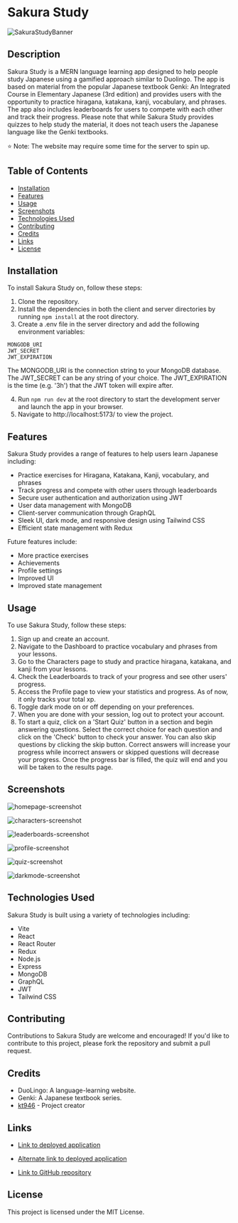 # Sakura Study

![SakuraStudyBanner](https://user-images.githubusercontent.com/103476893/235792567-191bd114-efb2-422b-9f50-db69138e6582.jpg "Sakura Study Logo")

## Description

Sakura Study is a MERN language learning app designed to help people study Japanese using a gamified approach similar to Duolingo. The app is based on material from the popular Japanese textbook Genki: An Integrated Course in Elementary Japanese (3rd edition) and provides users with the opportunity to practice hiragana, katakana, kanji, vocabulary, and phrases. The app also includes leaderboards for users to compete with each other and track their progress. Please note that while Sakura Study provides quizzes to help study the material, it does not teach users the Japanese language like the Genki textbooks.

⭐ Note: The website may require some time for the server to spin up.

## Table of Contents

- [Installation](#installation)
- [Features](#features)
- [Usage](#usage)
- [Screenshots](#screenshots)
- [Technologies Used](#technologies-used)
- [Contributing](#contributing)
- [Credits](#credits)
- [Links](#links)
- [License](#license)

## Installation

To install Sakura Study on, follow these steps:

1. Clone the repository.
2. Install the dependencies in both the client and server directories by running `npm install` at the root directory.
3. Create a .env file in the server directory and add the following environment variables:

```
MONGODB_URI
JWT_SECRET
JWT_EXPIRATION
```

The MONGODB_URI is the connection string to your MongoDB database. The JWT_SECRET can be any string of your choice. The JWT_EXPIRATION is the time (e.g. '3h') that the JWT token will expire after.

4. Run `npm run dev` at the root directory to start the development server and launch the app in your browser.
5. Navigate to http://localhost:5173/ to view the project.

## Features

Sakura Study provides a range of features to help users learn Japanese including:

- Practice exercises for Hiragana, Katakana, Kanji, vocabulary, and phrases
- Track progress and compete with other users through leaderboards
- Secure user authentication and authorization using JWT
- User data management with MongoDB
- Client-server communication through GraphQL
- Sleek UI, dark mode, and responsive design using Tailwind CSS
- Efficient state management with Redux

Future features include:

- More practice exercises
- Achievements
- Profile settings
- Improved UI
- Improved state management

## Usage

To use Sakura Study, follow these steps:

1. Sign up and create an account.
2. Navigate to the Dashboard to practice vocabulary and phrases from your lessons.
3. Go to the Characters page to study and practice hiragana, katakana, and kanji from your lessons.
4. Check the Leaderboards to track of your progress and see other users' progress.
5. Access the Profile page to view your statistics and progress. As of now, it only tracks your total xp.
6. Toggle dark mode on or off depending on your preferences.
7. When you are done with your session, log out to protect your account.
8. To start a quiz, click on a 'Start Quiz' button in a section and begin answering questions. Select the correct choice for each question and click on the 'Check' button to check your answer. You can also skip questions by clicking the skip button. Correct answers will increase your progress while incorrect answers or skipped questions will decrease your progress. Once the progress bar is filled, the quiz will end and you will be taken to the results page. 

## Screenshots

![homepage-screenshot](https://user-images.githubusercontent.com/103476893/235795535-2701cb95-338d-49a6-a5c4-7774f1db172a.png "Homepage Screenshot")

![characters-screenshot](https://user-images.githubusercontent.com/103476893/235795705-d80a7564-3091-4528-9417-0bb3055426ce.png "Characters Page Screenshot")

![leaderboards-screenshot](https://user-images.githubusercontent.com/103476893/235795716-68deaf03-bb9e-444e-85c3-d705a2ce9fc4.png "Leaderboards Page Screenshot")

![profile-screenshot](https://user-images.githubusercontent.com/103476893/235795721-ddb6477f-5968-4146-92c7-af18c54fde33.png "Profile Page Screenshot")

![quiz-screenshot](https://user-images.githubusercontent.com/103476893/235795730-2b91f782-6734-4ab4-9230-9b4e46d291d8.png "Quiz Screenshot")

![darkmode-screenshot](https://user-images.githubusercontent.com/103476893/235795741-70df97d7-3f4e-4da0-97b5-276f7f36fb54.png "Dark Mode Screenshot")

## Technologies Used

Sakura Study is built using a variety of technologies including:

- Vite
- React
- React Router
- Redux
- Node.js
- Express
- MongoDB
- GraphQL
- JWT
- Tailwind CSS

## Contributing

Contributions to Sakura Study are welcome and encouraged! If you'd like to contribute to this project, please fork the repository and submit a pull request.

## Credits

- DuoLingo: A language-learning website.
- Genki: A Japanese textbook series.
- [kt946](https://github.com/kt946) - Project creator

## Links

- [Link to deployed application](https://sakurastudy.herokuapp.com)

- [Alternate link to deployed application](https://sakurastudy.onrender.com/)

- [Link to GitHub repository](https://github.com/kt946/japanese-quiz-mern-app)

## License

This project is licensed under the MIT License.
